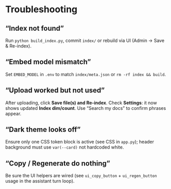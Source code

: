 # Troubleshooting

## “Index not found”
Run `python build_index.py`, commit `index/` or rebuild via UI (Admin → Save & Re-index).

## “Embed model mismatch”
Set `EMBED_MODEL` in `.env` to match `index/meta.json` or `rm -rf index && build`.

## “Upload worked but not used”
After uploading, click **Save file(s) and Re-index**. Check **Settings**: it now shows updated **Index dim/count**. Use “Search my docs” to confirm phrases appear.

## “Dark theme looks off”
Ensure only one CSS token block is active (see CSS in `app.py`); header background must use `var(--card)` not hardcoded white.

## “Copy / Regenerate do nothing”
Be sure the UI helpers are wired (see `ui_copy_button` + `ui_regen_button` usage in the assistant turn loop).
